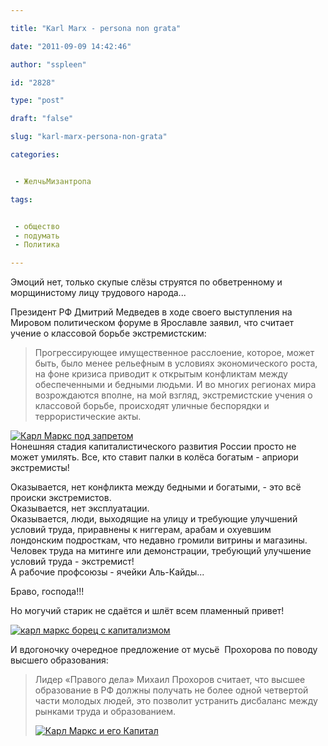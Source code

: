 ```yaml
---

title: "Karl Marx - persona non grata"

date: "2011-09-09 14:42:46"

author: "sspleen"

id: "2828"

type: "post"

draft: "false"

slug: "karl-marx-persona-non-grata"

categories:


 - ЖелчьМизантропа

tags:


 - общество
 - подумать
 - Политика

---
```

Эмоций нет, только скупые слёзы струятся по обветренному и морщинистому лицу трудового народа...  
  
Президент РФ Дмитрий Медведев в ходе своего выступления на Мировом политическом форуме в Ярославле заявил, что считает учение о классовой борьбе экстремистским:  

>   
> Прогрессирующее имущественное расслоение, которое, может быть, было менее рельефным в условиях экономического роста, на фоне кризиса приводит к открытым конфликтам между обеспеченными и бедными людьми. И во многих регионах мира возрождаются вполне, на мой взгляд, экстремистские учения о классовой борьбе, происходят уличные беспорядки и террористические акты.

  
[![Карл Маркс под запретом](/uploads/2012/06/stop_Karl_Marx.jpg "stop_Karl_Marx")](/uploads/2012/06/stop_Karl_Marx.jpg)  
Нонешняя стадия капиталистического развития России просто не может умилять. Все, кто ставит палки в колёса богатым - априори экстремисты!  
  
Оказывается, нет конфликта между бедными и богатыми, - это всё происки экстремистов.  
Оказывается, нет эксплуатации.  
Оказывается, люди, выходящие на улицу и требующие улучшений условий труда, приравнены к ниггерам, арабам и охуевшим лондонским подросткам, что недавно громили витрины и магазины.  
Человек труда на митинге или демонстрации, требующий улучшение условий труда - экстремист!  
А рабочие профсоюзы - ячейки Аль-Кайды...  
  
Браво, господа!!!  
  
Но могучий старик не сдаётся и шлёт всем пламенный привет!  
  
[![карл маркс борец с капитализмом](/uploads/2012/06/карл-маркс-forever.jpg "карл маркс forever")](/uploads/2012/06/карл-маркс-forever.jpg)  
  
И вдогоночку очередное предложение от мусьё  Прохорова по поводу высшего образования:  

>   
> Лидер «Правого дела» Михаил Прохоров считает, что высшее образование в РФ должны получать не более одной четвертой части молодых людей, это позволит устранить дисбаланс между рынками труда и образованием.  
>   
> [![Карл Маркс и его Капитал](/uploads/2012/06/KarlMarxkapital.jpg "KarlMarxkapital")](/uploads/2012/06/KarlMarxkapital.jpg)